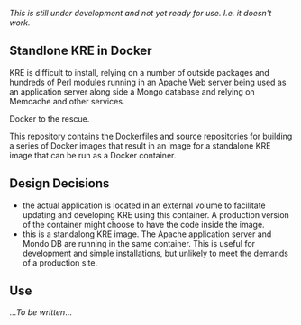 
*This is still under development and not yet ready for use. I.e. it doesn't work.*

## Standlone KRE in Docker

KRE is difficult to install, relying on a number of outside packages and hundreds of Perl modules running in an Apache Web server being used as an application server along side a Mongo database and relying on Memcache and other services. 

Docker to the rescue.

This repository contains the Dockerfiles and source repositories for building a series of Docker images that result in an image for a standalone KRE image that can be run as a Docker container.

## Design Decisions

- the actual application is located in an external volume to facilitate updating and developing KRE using this container. A production version of the container might choose to have the code inside the image.
- this is a standalong KRE image. The Apache application server and Mondo DB are running in the same container. This is useful for development and simple installations, but unlikely to meet the demands of a production site. 

## Use

...*To be written*...
